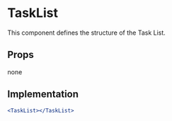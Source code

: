 # TaskList

This component defines the structure of the Task List.

## Props

none

## Implementation

```jsx
<TaskList></TaskList>
```
